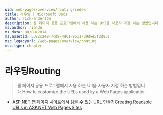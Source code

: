 ```yaml
---
uid: web-pages/overview/routing/index
title: 라우팅 | Microsoft Docs
author: rick-anderson
description: 웹 페이지 응용 프로그램에서 사용 하는 Url을 사용자 지정 하는 방법입니다.
ms.author: riande
ms.date: 09/08/2014
ms.assetid: 5322c2e8-7cd9-4d61-9611-39d6e5f2d936
msc.legacyurl: /web-pages/overview/routing
msc.type: chapter
---
```

<a name="routing"></a><span data-ttu-id="aabc7-103">라우팅</span><span class="sxs-lookup"><span data-stu-id="aabc7-103">Routing</span></span>
====================
> <span data-ttu-id="aabc7-104">웹 페이지 응용 프로그램에서 사용 하는 Url을 사용자 지정 하는 방법입니다.</span><span class="sxs-lookup"><span data-stu-id="aabc7-104">How to customize the URLs used by a Web Pages application.</span></span>


- [<span data-ttu-id="aabc7-105">ASP.NET 웹 페이지 사이트에서 읽을 수 있는 URL 만들기</span><span class="sxs-lookup"><span data-stu-id="aabc7-105">Creating Readable URLs in ASP.NET Web Pages Sites</span></span>](creating-readable-urls-in-aspnet-web-pages-sites.md)
